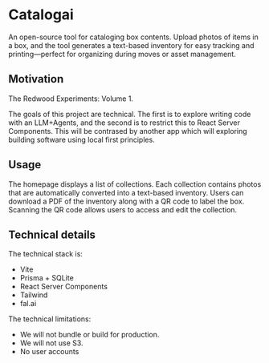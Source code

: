 # Catalogai

An open-source tool for cataloging box contents. Upload photos of items in a box, and the tool generates a text-based inventory for easy tracking and printing—perfect for organizing during moves or asset management.

## Motivation

The Redwood Experiments: Volume 1.

The goals of this project are technical. The first is to explore writing code with an LLM+Agents, and the second is to restrict this to React Server Components. This will be contrased by another app which will exploring building software using local first principles.

## Usage

The homepage displays a list of collections. Each collection contains photos that are automatically converted into a text-based inventory. Users can download a PDF of the inventory along with a QR code to label the box. Scanning the QR code allows users to access and edit the collection.

## Technical details

The technical stack is:

- Vite
- Prisma + SQLite
- React Server Components
- Tailwind
- fal.ai


The technical limitations:

- We will not bundle or build for production.
- We will not use S3.
- No user accounts

